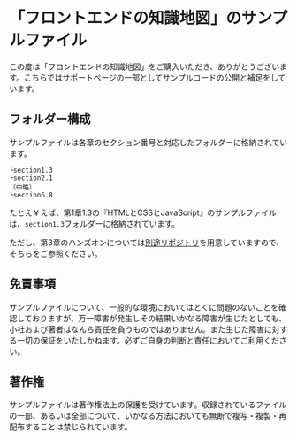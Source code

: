 
# 「フロントエンドの知識地図」のサンプルファイル

この度は「フロントエンドの知識地図」をご購入いただき、ありがとうございます。こちらではサポートページの一部としてサンプルコードの公開と補足をしています。

## フォルダー構成
サンプルファイルは各章のセクション番号と対応したフォルダーに格納されています。
```
└section1.3
└section2.1
（中略）
└section6.8
```

たとえ￥えば、第1章1.3の『HTMLとCSSとJavaScript』のサンプルファイルは、`section1.3`フォルダーに格納されています。

ただし、第3章のハンズオンについては[別途リポジトリ](https://github.com/ics-creative/project-frontend-example)を用意していますので、そちらをご参照ください。

## 免責事項

サンプルファイルについて、一般的な環境においてはとくに問題のないことを確認しておりますが、万一障害が発生しその結果いかなる障害が生じたとしても、小社および著者はなんら責任を負うものではありません。また生じた障害に対する一切の保証をいたしかねます。必ずご自身の判断と責任においてご利用ください。

## 著作権

サンプルファイルは著作権法上の保護を受けています。収録されているファイルの一部、あるいは全部について、いかなる方法においても無断で複写・複製・再配布することは禁じられています。